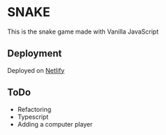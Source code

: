 # SNAKE

This is the snake game made with Vanilla JavaScript

## Deployment

Deployed on [Netlify](https://vermillion-souffle-083e6e.netlify.app/)

## ToDo

- Refactoring
- Typescript
- Adding a computer player
